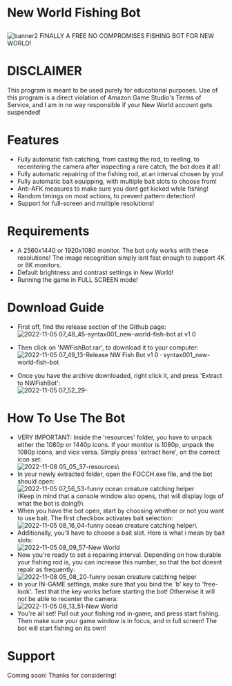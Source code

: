 # New World Fishing Bot</p>
![banner2](https://user-images.githubusercontent.com/71074471/200469581-ad42ac61-a995-4d75-95db-c2b8c8592cb9.png)
FINALLY A FREE NO COMPROMISES FISHING BOT FOR NEW WORLD!

# DISCLAIMER
This program is meant to be used purely for educational purposes. Use of this program is a direct violation of Amazon Game Studio's Terms of Service, and I am in no way responsible if your New World account gets suspended!

# Features
* Fully automatic fish catching, from casting the rod, to reeling, to recentering the camera after inspecting a rare catch, the bot does it all!
* Fully automatic repairing of the fishing rod, at an interval chosen by you!
* Fully automatic bait equipping, with multiple bait slots to choose from!
* Anti-AFK measures to make sure you dont get kicked while fishing!
* Random timings on most actions, to prevent pattern detection!
* Support for full-screen and multiple resolutions!

# Requirements
* A 2560x1440 or 1920x1080 monitor. The bot only works with these resolutions! The image recognition simply isnt fast enough to support 4K or 8K monitors.
* Default brightness and contrast settings in New World!
* Running the game in FULL SCREEN mode!

# Download Guide
* First off, find the release section of the Github page:\
![2022-11-05 07_48_45-syntax001_new-world-fish-bot at v1 0](https://user-images.githubusercontent.com/71074471/200471296-7c829b99-5de5-429d-bf5e-5ae9fce74639.png)

* Then click on 'NWFishBot.rar', to download it to your computer:\
![2022-11-05 07_49_13-Release NW Fish Bot v1 0 · syntax001_new-world-fish-bot](https://user-images.githubusercontent.com/71074471/200471322-186736cd-e47e-4c21-95b9-8c2fdb4a052f.png)

* Once you have the archive downloaded, right click it, and press 'Extract to NWFishBot':\
![2022-11-05 07_52_29-](https://user-images.githubusercontent.com/71074471/200471441-1a79d38d-237c-4e8e-9504-8366ef73dfa0.png)

# How To Use The Bot
* VERY IMPORTANT: Inside the 'resources' folder, you have to unpack either the 1080p or 1440p icons. If your monitor is 1080p, unpack the 1080p icons, and vice versa. Simply press 'extract here', on the correct icon set:\
![2022-11-08 05_05_37-resources](https://user-images.githubusercontent.com/71074471/200472807-9ad5f0ac-2815-4891-85e1-bebc4e534689.png)\
* In your newly extracted folder, open the FOCCH.exe file, and the bot should open:\
![2022-11-05 07_56_53-funny ocean creature catching helper](https://user-images.githubusercontent.com/71074471/200471643-20e84ed4-1133-498b-9c57-72c018316f7b.png)\
(Keep in mind that a console window also opens, that will display logs of what the bot is doing!)\
* When you have the bot open, start by choosing whether or not you want to use bait. The first checkbox activates bait selection:\
![2022-11-05 08_16_04-funny ocean creature catching helper](https://user-images.githubusercontent.com/71074471/200472408-b70bab3a-372a-4b5a-9edd-5935e3ba781c.png)\
* Additionally, you'll have to choose a bait slot. Here is what i mean by bait slots:\
![2022-11-05 08_09_57-New World](https://user-images.githubusercontent.com/71074471/200472312-d45f17d9-2a6e-4241-937c-cfba55b17a04.png)
* Now you're ready to set a repairing interval. Depending on how durable your fishing rod is, you can increase this number, so that the bot doesnt repair as frequently:\
![2022-11-08 05_08_20-funny ocean creature catching helper](https://user-images.githubusercontent.com/71074471/200473037-29470f6b-af3d-42c2-9b86-938c70b62f88.png)
* In your IN-GAME settings, make sure that you bind the 'b' key to 'free-look'. Test that the key works before starting the bot! Otherwise it will not be able to recenter the camera:\
![2022-11-05 08_13_51-New World](https://user-images.githubusercontent.com/71074471/200473427-6da33171-930d-4f19-b0fa-984661c997b2.png)
* You're all set! Pull out your fishing rod in-game, and press start fishing. Then make sure your game window is in focus, and in full screen! The bot will start fishing on its own!

# Support
Coming soon! Thanks for considering!

